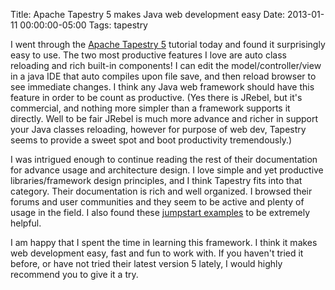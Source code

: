 Title: Apache Tapestry 5 makes Java web development easy
Date: 2013-01-11 00:00:00-05:00
Tags: tapestry


I went through the [Apache Tapestry 5](http://tapestry.apache.org) tutorial today and found it surprisingly easy to use. The two most productive features I love are auto class reloading and rich built-in components! I can edit the model/controller/view in a java IDE that auto compiles upon file save, and then reload browser to see immediate changes. I think any Java web framework should have this feature in order to be count as productive. (Yes there is JRebel, but it's commercial, and nothing more simpler than a framework supports it directly. Well to be fair JRebel is much more advance and richer in support your Java classes reloading, however for purpose of web dev, Tapestry seems to provide a sweet spot and boot productivity  tremendously.)

I was intrigued enough to continue reading the rest of their documentation for advance usage and architecture design. I love simple and yet productive libraries/framework design principles, and I think Tapestry fits into that category. Their documentation is rich and well organized. I browsed their forums and user communities and they seem to be active and plenty of usage in the field. I also found these [jumpstart examples](http://jumpstart.doublenegative.com.au/jumpstart/) to be extremely helpful.

I am happy that I spent the time in learning this framework. I think it makes web development easy, fast and fun to work with. If you haven't tried it before, or have not tried their latest version 5 lately, I would highly recommend you to give it a try.

